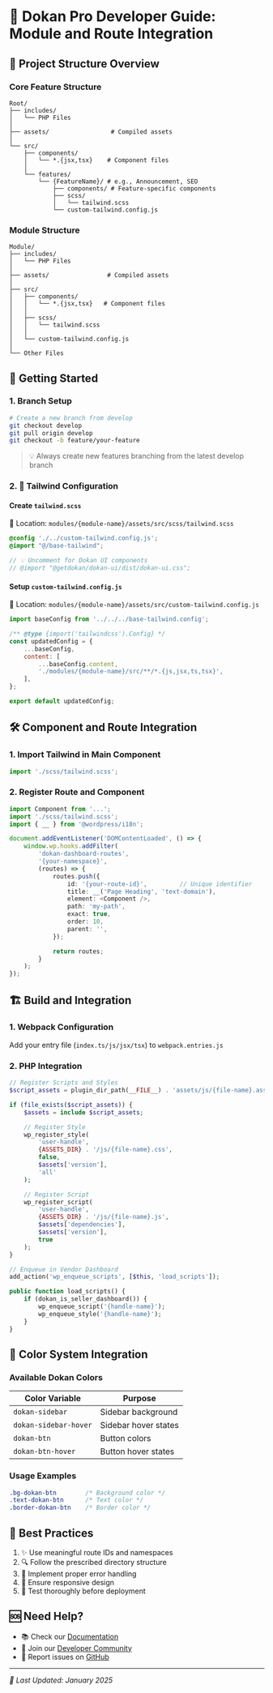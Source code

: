 # 🚀 Dokan Pro Developer Guide: Module and Route Integration

## 📁 Project Structure Overview

### Core Feature Structure
```
Root/
├── includes/
│   └── PHP Files
│
├── assets/                 # Compiled assets
│
└── src/
    ├── components/
    │   └── *.{jsx,tsx}    # Component files
    │
    └── features/
        └── {FeatureName}/ # e.g., Announcement, SEO
            ├── components/ # Feature-specific components
            ├── scss/
            │   └── tailwind.scss
            └── custom-tailwind.config.js
```

### Module Structure
```
Module/
├── includes/
│   └── PHP Files
│
├── assets/                # Compiled assets
│
├── src/
│   ├── components/
│   │   └── *.{jsx,tsx}   # Component files
│   │
│   ├── scss/
│   │   └── tailwind.scss
│   │
│   └── custom-tailwind.config.js
│
└── Other Files
```

## 🌿 Getting Started

### 1. Branch Setup
```bash
# Create a new branch from develop
git checkout develop
git pull origin develop
git checkout -b feature/your-feature
```
> 💡 Always create new features branching from the latest develop branch

### 2. 🎨 Tailwind Configuration

#### Create `tailwind.scss`
📍 Location: `modules/{module-name}/assets/src/scss/tailwind.scss`
```scss
@config './../custom-tailwind.config.js';
@import "@/base-tailwind";

// 💡 Uncomment for Dokan UI components
// @import "@getdokan/dokan-ui/dist/dokan-ui.css";
```

#### Setup `custom-tailwind.config.js`
📍 Location: `modules/{module-name}/assets/src/custom-tailwind.config.js`
```javascript
import baseConfig from '../../../base-tailwind.config';

/** @type {import('tailwindcss').Config} */
const updatedConfig = {
    ...baseConfig,
    content: [
        ...baseConfig.content,
        './modules/{module-name}/src/**/*.{js,jsx,ts,tsx}',
    ],
};

export default updatedConfig;
```

## 🛠️ Component and Route Integration

### 1. Import Tailwind in Main Component
```typescript
import './scss/tailwind.scss';
```

### 2. Register Route and Component
```typescript
import Component from '...';
import './scss/tailwind.scss';
import { __ } from '@wordpress/i18n';

document.addEventListener('DOMContentLoaded', () => {
    window.wp.hooks.addFilter(
        'dokan-dashboard-routes',
        '{your-namespace}',
        (routes) => {
            routes.push({
                id: '{your-route-id}',         // Unique identifier
                title: __('Page Heading', 'text-domain'),
                element: <Component />,
                path: 'my-path',
                exact: true,
                order: 10,
                parent: '',
            });

            return routes;
        }
    );
});
```

## 🏗️ Build and Integration

### 1. Webpack Configuration
Add your entry file (`index.ts/js/jsx/tsx`) to `webpack.entries.js`

### 2. PHP Integration
```php
// Register Scripts and Styles
$script_assets = plugin_dir_path(__FILE__) . 'assets/js/{file-name}.asset.php';

if (file_exists($script_assets)) {
    $assets = include $script_assets;

    // Register Style
    wp_register_style(
        'user-handle',
        {ASSETS_DIR} . '/js/{file-name}.css',
        false,
        $assets['version'],
        'all'
    );

    // Register Script
    wp_register_script(
        'user-handle',
        {ASSETS_DIR} . '/js/{file-name}.js',
        $assets['dependencies'],
        $assets['version'],
        true
    );
}

// Enqueue in Vendor Dashboard
add_action('wp_enqueue_scripts', [$this, 'load_scripts']);

public function load_scripts() {
    if (dokan_is_seller_dashboard()) {
        wp_enqueue_script('{handle-name}');
        wp_enqueue_style('{handle-name}');
    }
}
```

## 🎨 Color System Integration

### Available Dokan Colors
| Color Variable | Purpose |
|---------------|---------|
| `dokan-sidebar` | Sidebar background |
| `dokan-sidebar-hover` | Sidebar hover states |
| `dokan-btn` | Button colors |
| `dokan-btn-hover` | Button hover states |

### Usage Examples
```css
.bg-dokan-btn        /* Background color */
.text-dokan-btn      /* Text color */
.border-dokan-btn    /* Border color */
```

## 📝 Best Practices
1. ✨ Use meaningful route IDs and namespaces
2. 🔍 Follow the prescribed directory structure
3. 🎯 Implement proper error handling
4. 📱 Ensure responsive design
5. 🧪 Test thoroughly before deployment

## 🆘 Need Help?
- 📚 Check our [Documentation](https://docs.getdokan.com)
- 💬 Join our [Developer Community](https://community.getdokan.com)
- 🐛 Report issues on [GitHub](https://github.com/getdokan/dokan-pro/issues)

---
*🔄 Last Updated: January 2025*

